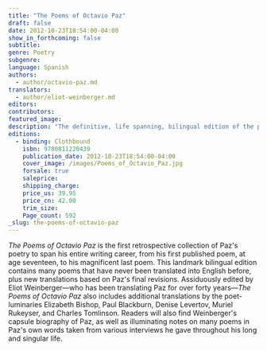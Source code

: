 ```yaml
---
title: "The Poems of Octavio Paz"
draft: false
date: 2012-10-23T18:54:00-04:00
show_in_forthcoming: false
subtitle:
genre: Poetry
subgenre:
language: Spanish
authors:
  - author/octavio-paz.md
translators:
  - author/eliot-weinberger.md
editors:
contributors:
featured_image:
description: "The definitive, life spanning, bilingual edition of the poems by the Nobel Prize-winner "
editions:
  - binding: Clothbound
    isbn: 9780811220439
    publication_date: 2012-10-23T18:54:00-04:00
    cover_image: /images/Poems_of_Octavio_Paz.jpg
    forsale: true
    saleprice:
    shipping_charge:
    price_us: 39.95
    price_cn: 42.00
    trim_size:
    Page_count: 592
_slug: the-poems-of-octavio-paz
---
```


_The Poems of Octavio Paz_ is the first retrospective collection of Paz's poetry to span his entire writing career, from his first published poem, at age seventeen, to his magnificent last poem. This landmark bilingual edition contains many poems that have never been translated into English before, plus new translations based on Paz's final revisions. Assiduously edited by Eliot Weinberger—who has been translating Paz for over forty years—_The Poems of Octavio Paz_ also includes additional translations by the poet-luminaries Elizabeth Bishop, Paul Blackburn, Denise Levertov, Muriel Rukeyser, and Charles Tomlinson. Readers will also find Weinberger's capsule biography of Paz, as well as illuminating notes on many poems in Paz's own words taken from various interviews he gave throughout his long and singular life.

